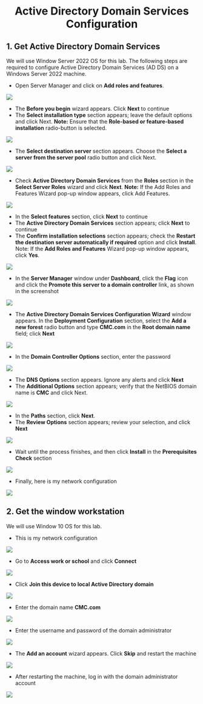 <div align='center'>

# **Active Directory Domain Services Configuration**

</div>

## **1. Get Active Directory Domain Services**

We will use Window Server 2022 OS for this lab. The following steps are required to configure Active Directory Domain Services (AD DS) on a Windows Server 2022 machine.

- Open Server Manager and click on **Add roles and features**.

![](./imgs/1.png)

- The **Before you begin** wizard appears. Click **Next** to continue
- The **Select installation type** section appears; leave the default options and click Next.
**Note:** Ensure that the **Role-based or feature-based installation** radio-button is selected.

![](./imgs/2.png)

- The **Select destination server** section appears. Choose the **Select a server from the server pool** radio button and click Next.

![](./imgs/3.png)

- Check **Active Directory Domain Services** from the **Roles** section in the **Select Server Roles** wizard and click **Next**.
**Note:** If the Add Roles and Features Wizard pop-up window appears, click Add Features.

![](./imgs/4.png)

- In the **Select features** section, click **Next** to continue
- The **Active Directory Domain Services** section appears; click **Next** to continue
- The **Confirm installation selections** section appears; check the **Restart the destination server automatically if required** option and click **Install**.
Note: If the **Add Roles and Features** Wizard pop-up window appears, click **Yes**.

![](./imgs/5.png)

- In the **Server Manager** window under **Dashboard**, click the **Flag** icon and click the **Promote this server to a domain controller** link, as shown in the screenshot

![](./imgs/6.png)

- The **Active Directory Domain Services Configuration Wizard** window appears. In the
**Deployment Configuration** section, select the **Add a new forest** radio button and type
**CMC.com** in the **Root domain name** field; click **Next**

![](./imgs/7.png)

- In the **Domain Controller Options** section, enter the password

![](./imgs/8.png)

- The **DNS Options** section appears. Ignore any alerts and click **Next**
- The **Additional Options** section appears; verify that the NetBIOS domain name is **CMC** and click Next.

![](./imgs/9.png)

- In the **Paths** section, click **Next**.
- The **Review Options** section appears; review your selection, and click **Next**

![](./imgs/10.png)

- Wait until the process finishes, and then click **Install** in the **Prerequisites Check** section

![](./imgs/11.png)

- Finally, here is my network configuration

![](./imgs/15.png)

## **2. Get the window workstation**

We will use Window 10 OS for this lab.

- This is my network configuration

![](./imgs/16.png)

- Go to **Access work or school** and click **Connect**

![](./imgs/12.png)

- Click **Join this device to local Active Directory domain**

![](./imgs/13.png)

- Enter the domain name **CMC.com**

![](./imgs/14.png)

- Enter the username and password of the domain administrator

![](./imgs/18.png)

- The **Add an account** wizard appears. Click **Skip** and restart the machine

![](./imgs/19.png)

- After restarting the machine, log in with the domain administrator account

![](./imgs/20.png)